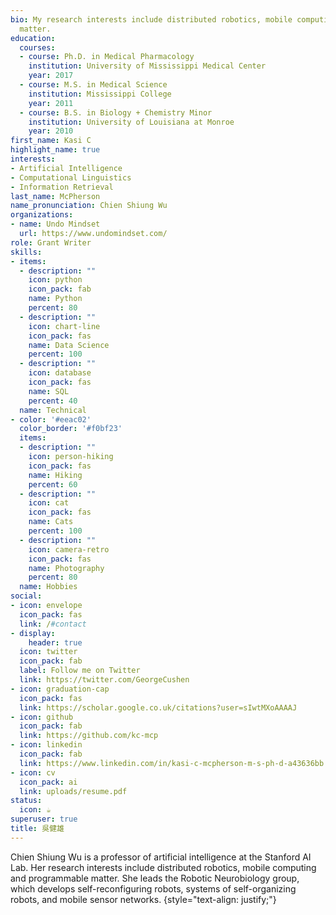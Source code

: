 ```yaml
---
bio: My research interests include distributed robotics, mobile computing and programmable
  matter.
education:
  courses:
  - course: Ph.D. in Medical Pharmacology
    institution: University of Mississippi Medical Center
    year: 2017
  - course: M.S. in Medical Science
    institution: Mississippi College
    year: 2011
  - course: B.S. in Biology + Chemistry Minor
    institution: University of Louisiana at Monroe
    year: 2010
first_name: Kasi C
highlight_name: true
interests:
- Artificial Intelligence
- Computational Linguistics
- Information Retrieval
last_name: McPherson
name_pronunciation: Chien Shiung Wu
organizations:
- name: Undo Mindset
  url: https://www.undomindset.com/
role: Grant Writer
skills:
- items:
  - description: ""
    icon: python
    icon_pack: fab
    name: Python
    percent: 80
  - description: ""
    icon: chart-line
    icon_pack: fas
    name: Data Science
    percent: 100
  - description: ""
    icon: database
    icon_pack: fas
    name: SQL
    percent: 40
  name: Technical
- color: '#eeac02'
  color_border: '#f0bf23'
  items:
  - description: ""
    icon: person-hiking
    icon_pack: fas
    name: Hiking
    percent: 60
  - description: ""
    icon: cat
    icon_pack: fas
    name: Cats
    percent: 100
  - description: ""
    icon: camera-retro
    icon_pack: fas
    name: Photography
    percent: 80
  name: Hobbies
social:
- icon: envelope
  icon_pack: fas
  link: /#contact
- display:
    header: true
  icon: twitter
  icon_pack: fab
  label: Follow me on Twitter
  link: https://twitter.com/GeorgeCushen
- icon: graduation-cap
  icon_pack: fas
  link: https://scholar.google.co.uk/citations?user=sIwtMXoAAAAJ
- icon: github
  icon_pack: fab
  link: https://github.com/kc-mcp
- icon: linkedin
  icon_pack: fab
  link: https://www.linkedin.com/in/kasi-c-mcpherson-m-s-ph-d-a43636bb
- icon: cv
  icon_pack: ai
  link: uploads/resume.pdf
status:
  icon: ☕️
superuser: true
title: 吳健雄
---
```


Chien Shiung Wu is a professor of artificial intelligence at the Stanford AI Lab. Her research interests include distributed robotics, mobile computing and programmable matter. She leads the Robotic Neurobiology group, which develops self-reconfiguring robots, systems of self-organizing robots, and mobile sensor networks.
{style="text-align: justify;"}

